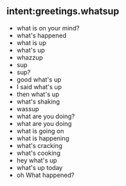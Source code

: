 ## intent:greetings.whatsup
- what is on your mind?
- what's happened
- what is up
- what's up
- whazzup
- sup
- sup?
- good what's up
- I said what's up
- then what's up
- what's shaking
- wassup
- what are you doing?
- what are you doing
- what is going on
- what is happening
- what's cracking
- what's cooking
- hey what's up
- what's up today
- oh What happened?
